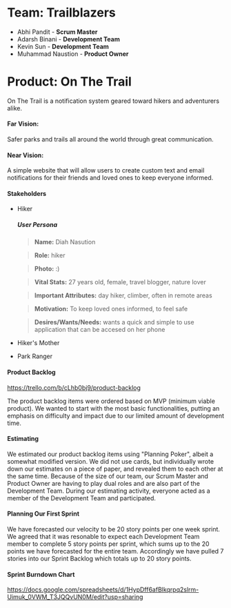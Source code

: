# Team: Trailblazers
- Abhi Pandit - **Scrum Master**
- Adarsh Binani - **Development Team**
- Kevin Sun - **Development Team**
- Muhammad Naustion - **Product Owner**



# Product: On The Trail

On The Trail is a notification system geared toward hikers and adventurers alike. 

#### Far Vision:
Safer parks and trails all around the world through great communication.

#### Near Vision:
A simple website that will allow users to create custom text and email notifications for their friends and loved ones to keep everyone informed.

#### Stakeholders
- Hiker
  ##### User Persona

  > **Name:** Diah Nasution
  
  > **Role:** hiker
  
  > **Photo:** :)

  > **Vital Stats:** 27 years old, female, travel blogger, nature lover
  
  > **Important Attributes:** day hiker, climber, often in remote areas
  
  > **Motivation:** To keep loved ones informed, to feel safe
  
  > **Desires/Wants/Needs:** wants a quick and simple to use application that can be accesed on her phone
  
- Hiker's Mother
- Park Ranger

#### Product Backlog

https://trello.com/b/cLhb0bj9/product-backlog

The product backlog items were ordered based on MVP (minimum viable product). We wanted to start with the most basic functionalities, putting an emphasis on difficulty and impact due to our limited amount of development time.

#### Estimating

We estimated our product backlog items using "Planning Poker", albeit a somewhat modified version. We did not use cards, but individually wrote down our estimates on a piece of paper, and revealed them to each other at the same time. Because of the size of our team, our Scrum Master and Product Owner are having to play dual roles and are also part of the Development Team. During our estimating activity, everyone acted as a member of the Development Team and participated.

#### Planning Our First Sprint

We have forecasted our velocity to be 20 story points per one week sprint. We agreed that it was resonable to expect each Development Team member to complete 5 story points per sprint, which sums up to the 20 points we have forecasted for the entire team. Accordingly we have pulled 7 stories into our Sprint Backlog which totals up to 20 story points.

#### Sprint Burndown Chart

https://docs.google.com/spreadsheets/d/1HypDff6afBlkqrpq2slrm-Uimuk_0VWM_T3JQQvUN0M/edit?usp=sharing



